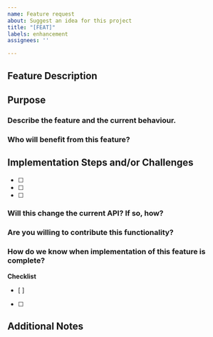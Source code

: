```yaml
---
name: Feature request
about: Suggest an idea for this project
title: "[FEAT]"
labels: enhancement
assignees: ''

---
```


## Feature Description



## Purpose

### Describe the feature and the current behaviour.


### Who will benefit from this feature?



## Implementation Steps and/or Challenges

- [ ]
- [ ]
- [ ]

### Will this change the current API? If so, how?


### Are you willing to contribute this functionality?


### How do we know when implementation of this feature is complete?

**Checklist**
- [ ]
- [ ]

## Additional Notes



